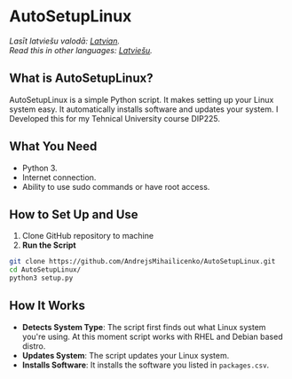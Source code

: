 # AutoSetupLinux
*Lasīt latviešu valodā: [Latvian](README.md).*<br>
*Read this in other languages: [Latviešu](README.md).*

## What is AutoSetupLinux?
AutoSetupLinux is a simple Python script. It makes setting up your Linux system easy. It automatically installs software and updates your system. I Developed this for my Tehnical University course DIP225.  

## What You Need
- Python 3.
- Internet connection.
- Ability to use sudo commands or have root access.

## How to Set Up and Use
1. Clone GitHub repository to machine
2. **Run the Script**

```bash
git clone https://github.com/AndrejsMihailicenko/AutoSetupLinux.git
cd AutoSetupLinux/
python3 setup.py
```

## How It Works
- **Detects System Type**: The script first finds out what Linux system you're using. At this moment script works with RHEL and Debian based distro.
- **Updates System**: The script updates your Linux system.
- **Installs Software**: It installs the software you listed in `packages.csv`.

